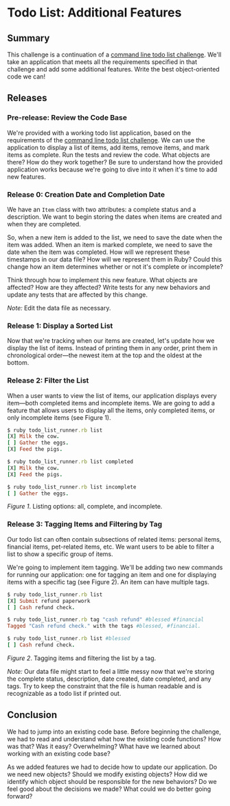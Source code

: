 # Todo List: Additional Features 
 

## Summary 
This challenge is a continuation of a [command line todo list challenge][].  We'll take an application that meets all the requirements specified in that challenge and add some additional features.  Write the best object-oriented code we can!


## Releases
### Pre-release: Review the Code Base
We're provided with a working todo list application, based on the requirements of the [command line todo list challenge][].  We can use the application to display a list of items, add items, remove items, and mark items as complete.  Run the tests and review the code.  What objects are there?  How do they work together?  Be sure to understand how the provided application works because we're going to dive into it when it's time to add new features.


### Release 0: Creation Date and Completion Date
We have an `Item` class with two attributes:  a complete status and a description.  We want to begin storing the dates when items are created and when they are completed.

So, when a new item is added to the list, we need to save the date when the item was added.  When an item is marked complete, we need to save the date when the item was completed.  How will we represent these timestamps in our data file?  How will we represent them in Ruby?  Could this change how an item determines whether or not it's complete or incomplete?

Think through how to implement this new feature.  What objects are affected?  How are they affected?  Write tests for any new behaviors and update any tests that are affected by this change.  

*Note:*  Edit the data file as necessary.


### Release 1: Display a Sorted List
Now that we're tracking when our items are created, let's update how we display the list of items.  Instead of printing them in any order, print them in chronological order—the newest item at the top and the oldest at the bottom.


### Release 2: Filter the List
When a user wants to view the list of items, our application displays every item—both completed items and incomplete items.  We are going to add a feature that allows users to display all the items, only completed items, or only incomplete items (see Figure 1).

```ruby
$ ruby todo_list_runner.rb list
[X] Milk the cow.
[ ] Gather the eggs.
[X] Feed the pigs.

$ ruby todo_list_runner.rb list completed
[X] Milk the cow.
[X] Feed the pigs.

$ ruby todo_list_runner.rb list incomplete
[ ] Gather the eggs.
```
*Figure 1*.  Listing options:  all, complete, and incomplete.


### Release 3: Tagging Items and Filtering by Tag
Our todo list can often contain subsections of related items:  personal items, financial items, pet-related items, etc.  We want users to be able to filter a list to show a specific group of items.

We're going to implement item tagging.  We'll be adding two new commands for running our application:  one for tagging an item and one for displaying items with a specific tag (see Figure 2).  An item can have multiple tags.

```ruby
$ ruby todo_list_runner.rb list
[X] Submit refund paperwork
[ ] Cash refund check.

$ ruby todo_list_runner.rb tag "cash refund" #blessed #financial
Tagged "Cash refund check." with the tags #blessed, #financial.

$ ruby todo_list_runner.rb list #blessed
[ ] Cash refund check.
```
*Figure 2*.  Tagging items and filtering the list by a tag.


*Note:*  Our data file might start to feel a little messy now that we're storing the complete status, description, date created, date completed, and any tags.  Try to keep the constraint that the file is human readable and is recognizable as a todo list if printed out.


## Conclusion
We had to jump into an existing code base.  Before beginning the challenge, we had to read and understand what how the existing code functions?  How was that?  Was it easy?  Overwhelming?  What have we learned about working with an existing code base?

As we added features we had to decide how to update our application.  Do we need new objects?  Should we modify existing objects?  How did we identify which object should be responsible for the new behaviors?  Do we feel good about the decisions we made?  What could we do better going forward?


[command line todo list challenge]: ../../../ruby-todos-1-0-core-features-challenge